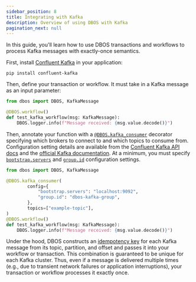 ```yaml
---
sidebar_position: 8
title: Integrating with Kafka
description: Overview of using DBOS with Kafka
pagination_next: null
---
```


In this guide, you'll learn how to use DBOS transactions and workflows to process Kafka messages with exactly-once semantics.

First, install [Confluent Kafka](https://docs.confluent.io/kafka-clients/python/current/overview.html) in your application:

```
pip install confluent-kafka
```

Then, define your transaction or workflow. It must take in a Kafka message as an input parameter:

```python
from dbos import DBOS, KafkaMessage

@DBOS.workflow()
def test_kafka_workflow(msg: KafkaMessage):
    DBOS.logger.info(f"Message received: {msg.value.decode()}")
```

Then, annotate your function with a [`@DBOS.kafka_consumer`](../reference/decorators#kafka_consumer) decorator specifying which brokers to connect to and which topics to consume from.
Configuration setting details are available from the 
[Confluent Kafka API docs](https://docs.confluent.io/platform/current/clients/confluent-kafka-python/html/index.html#pythonclient-configuration) and the
[official Kafka documentation](https://kafka.apache.org/documentation/#consumerconfigs).
At a minimum, you must specify [`bootstrap.servers`](https://kafka.apache.org/documentation/#consumerconfigs_bootstrap.servers) and
[`group.id`](https://kafka.apache.org/documentation/#consumerconfigs_group.id) configuration settings.


```python
from dbos import DBOS, KafkaMessage

@DBOS.kafka_consumer(
        config={
            "bootstrap.servers": "localhost:9092",
            "group.id": "dbos-kafka-group",
        },
        topics=["example-topic"],
)
@DBOS.workflow()
def test_kafka_workflow(msg: KafkaMessage):
    DBOS.logger.info(f"Message received: {msg.value.decode()}")

```

Under the hood, DBOS constructs an [idempotency key](./idempotency-tutorial) for each Kafka message from its topic, partition, and offset and passes it into your workflow or transaction.
This combination is guaranteed to be unique for each Kafka cluster.
Thus, even if a message is delivered multiple times (e.g., due to transient network failures or application interruptions), your transaction or workflow processes it exactly once.

